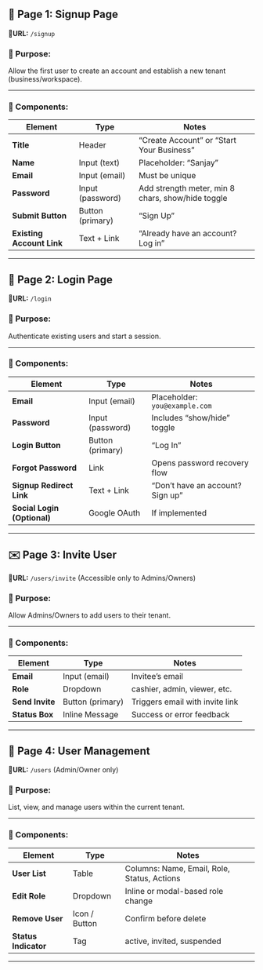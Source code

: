 ## 🔐 Page 1: **Signup Page**

**📍URL:** `/signup`

### 🎯 Purpose:

Allow the first user to create an account and establish a new tenant (business/workspace).

---

### 🧩 Components:

| Element                   | Type             | Notes                                             |
| ------------------------- | ---------------- | ------------------------------------------------- |
| **Title**                 | Header           | “Create Account” or “Start Your Business”         |
| **Name**                  | Input (text)     | Placeholder: “Sanjay”                             |
| **Email**                 | Input (email)    | Must be unique                                    |
| **Password**              | Input (password) | Add strength meter, min 8 chars, show/hide toggle |
| **Submit Button**         | Button (primary) | “Sign Up”                                         |
| **Existing Account Link** | Text + Link      | “Already have an account? Log in”                 |

---

## 🔑 Page 2: **Login Page**

**📍URL:** `/login`

### 🎯 Purpose:

Authenticate existing users and start a session.

---

### 🧩 Components:

| Element                     | Type             | Notes                            |
| --------------------------- | ---------------- | -------------------------------- |
| **Email**                   | Input (email)    | Placeholder: `you@example.com`   |
| **Password**                | Input (password) | Includes “show/hide” toggle      |
| **Login Button**            | Button (primary) | “Log In”                         |
| **Forgot Password**         | Link             | Opens password recovery flow     |
| **Signup Redirect Link**    | Text + Link      | “Don’t have an account? Sign up” |
| **Social Login (Optional)** | Google OAuth     | If implemented                   |

---

## ✉️ Page 3: **Invite User**

**📍URL:** `/users/invite` (Accessible only to Admins/Owners)

### 🎯 Purpose:

Allow Admins/Owners to add users to their tenant.

---

### 🧩 Components:

| Element         | Type             | Notes                           |
| --------------- | ---------------- | ------------------------------- |
| **Email**       | Input (email)    | Invitee’s email                 |
| **Role**        | Dropdown         | cashier, admin, viewer, etc.    |
| **Send Invite** | Button (primary) | Triggers email with invite link |
| **Status Box**  | Inline Message   | Success or error feedback       |

---

## 👥 Page 4: **User Management**

**📍URL:** `/users` (Admin/Owner only)

### 🎯 Purpose:

List, view, and manage users within the current tenant.

---

### 🧩 Components:

| Element              | Type          | Notes                                       |
| -------------------- | ------------- | ------------------------------------------- |
| **User List**        | Table         | Columns: Name, Email, Role, Status, Actions |
| **Edit Role**        | Dropdown      | Inline or modal-based role change           |
| **Remove User**      | Icon / Button | Confirm before delete                       |
| **Status Indicator** | Tag           | active, invited, suspended                  |

---
